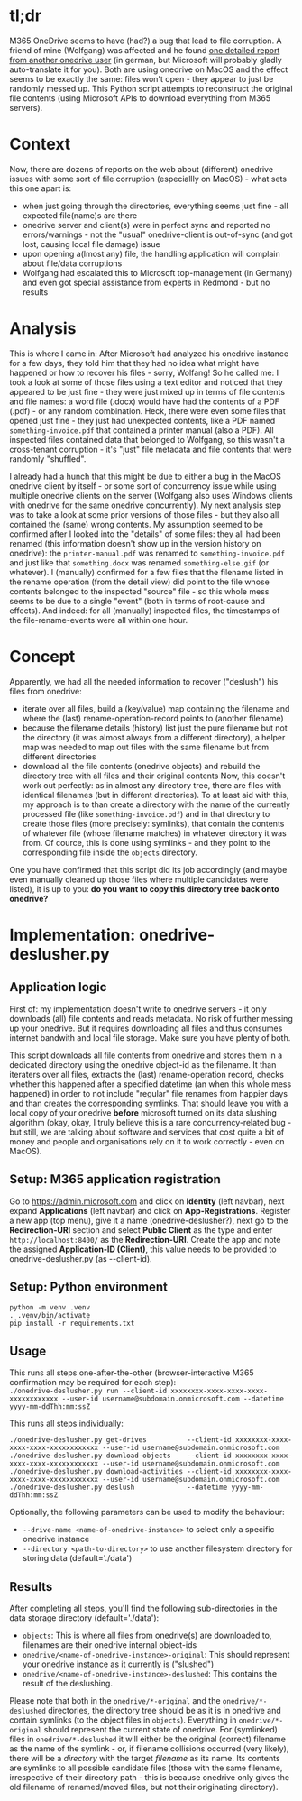 # tl;dr

M365 OneDrive seems to have (had?) a bug that lead to file corruption. A friend of mine (Wolfgang) was affected and he found [one detailed report from another onedrive user](https://answers.microsoft.com/de-de/msoffice/forum/all/onedrive-dateien-vertauscht/1774c372-9a63-495f-a02f-8745a393b8ab) (in german, but Microsoft will probably gladly auto-translate it for you). Both are using onedrive on MacOS and the effect seems to be exactly the same: files won't open - they appear to just be randomly messed up. This Python script attempts to reconstruct the original file contents (using Microsoft APIs to download everything from M365 servers).

# Context
Now, there are dozens of reports on the web about (different) onedrive issues with some sort of file corruption (especiallly on MacOS) - what sets this one apart is:
- when just going through the directories, everything seems just fine - all expected file(name)s are there
- onedrive server and client(s) were in perfect sync and reported no errors/warnings - not the "usual" onedrive-client is out-of-sync (and got lost, causing local file damage) issue
- upon opening a(lmost any) file, the handling application will complain about file/data corruptions
- Wolfgang had escalated this to Microsoft top-management (in Germany) and even got special assistance from experts in Redmond - but no results

# Analysis
This is where I came in: After Microsoft had analyzed his onedrive instance for a few days, they told him that they had no idea what might have happened or how to recover his files - sorry, Wolfang! So he called me: I took a look at some of those files using a text editor and noticed that they appeared to be just fine - they were just mixed up in terms of file contents and file names: a word file (.docx) would have had the contents of a PDF (.pdf) - or any random combination. Heck, there were even some files that opened just fine - they just had unexpected contents, like a PDF named `something-invoice.pdf` that contained a printer manual (also a PDF). All inspected files contained data that belonged to Wolfgang, so this wasn't a cross-tenant corruption - it's "just" file metadata and file contents that were randomly "shuffled".  

I already had a hunch that this might be due to either a bug in the MacOS onedrive client by itself - or some sort of concurrency issue while using multiple onedrive clients on the server (Wolfgang also uses Windows clients with onedrive for the same onedrive concurrently). My next analysis step was to take a look at some prior versions of those files - but they also all contained the (same) wrong contents. My assumption seemed to be confirmed after I looked into the "details" of some files: they all had been renamed (this information doesn't show up in the version history on onedrive): the `printer-manual.pdf` was renamed to `something-invoice.pdf` and just like that `something.docx` was renamed `something-else.gif` (or whatever). I (manually) confirmed for a few files that the filename listed in the rename operation (from the detail view) did point to the file whose contents belonged to the inspected "source" file - so this whole mess seems to be due to a single "event" (both in terms of root-cause and effects). And indeed: for all (manually) inspected files, the timestamps of the file-rename-events were all within one hour.  

# Concept
Apparently, we had all the needed information to recover ("deslush") his files from onedrive:
- iterate over all files, build a (key/value) map containing the filename and where the (last) rename-operation-record points to (another filename)
- because the filename details (history) list just the pure filename but not the directory (it was almost always from a different directory), a helper map was needed to map out files with the same filename but from different directories
- download all the file contents (onedrive objects) and rebuild the directory tree with all files and their original contents
Now, this doesn't work out perfectly: as in almost any directory tree, there are files with identical filenames (but in different directories). To at least aid with this, my approach is to than create a directory with the name of the currently processed file (like `something-invoice.pdf`) and in that directory to create those files (more precisely: symlinks), that contain the contents of whatever file (whose filename matches) in whatever directory it was from. Of cource, this is done using symlinks - and they point to the corresponding file inside the `objects` directory.  

One you have confirmed that this script did its job accordingly (and maybe even manually cleaned up those files where multiple candidates were listed), it is up to you: **do you want to copy this directory tree back onto onedrive?**

# Implementation: onedrive-deslusher.py

## Application logic
First of: my implementation doesn't write to onedrive servers - it only downloads (all) file contents and reads metadata. No risk of further messing up your onedrive. But it requires downloading all files and thus consumes internet bandwith and local file storage. Make sure you have plenty of both.  

This script downloads all file contents from onedrive and stores them in a dedicated directory using the onedrive object-id as the filename. It than iteraters over all files, extracts the (last) rename-operation record, checks whether this happened after a specified datetime (an when this whole mess happened) in order to not include "regular" file renames from happier days and than creates the corresponding symlinks. That should leave you with a local copy of your onedrive **before** microsoft turned on its data slushing algorithm (okay, okay, I truly believe this is a rare concurrency-related bug - but still, we are talking about software and services that cost quite a bit of money and people and organisations rely on it to work correctly - even on MacOS).

## Setup: M365 application registration
Go to https://admin.microsoft.com and click on **Identity** (left navbar), next expand **Applications** (left navbar) and click on **App-Registrations**. Register a new app (top menu), give it a name (onedrive-deslusher?), next go to the **Redirection-URI** section and select **Public Client** as the type and enter `http://localhost:8400/` as the **Redirection-URI**. Create the app and note the assigned **Application-ID (Client)**, this value needs to be provided to onedrive-deslusher.py (as --client-id).

## Setup: Python environment
```
python -m venv .venv
. .venv/bin/activate
pip install -r requirements.txt
```

## Usage
This runs all steps one-after-the-other (browser-interactive M365 confirmation may be required for each step):  
`./onedrive-deslusher.py run --client-id xxxxxxxx-xxxx-xxxx-xxxx-xxxxxxxxxxxx --user-id username@subdomain.onmicrosoft.com --datetime yyyy-mm-ddThh:mm:ssZ`

This runs all steps individually:
```
./onedrive-deslusher.py get-drives          --client-id xxxxxxxx-xxxx-xxxx-xxxx-xxxxxxxxxxxx --user-id username@subdomain.onmicrosoft.com
./onedrive-deslusher.py download-objects    --client-id xxxxxxxx-xxxx-xxxx-xxxx-xxxxxxxxxxxx --user-id username@subdomain.onmicrosoft.com
./onedrive-deslusher.py download-activities --client-id xxxxxxxx-xxxx-xxxx-xxxx-xxxxxxxxxxxx --user-id username@subdomain.onmicrosoft.com 
./onedrive-deslusher.py deslush             --datetime yyyy-mm-ddThh:mm:ssZ
```

Optionally, the following parameters can be used to modify the behaviour:
* `--drive-name <name-of-onedrive-instance>` to select only a specific onedrive instance
* `--directory <path-to-directory>` to use another filesystem directory for storing data (default='./data')

## Results
After completing all steps, you'll find the following sub-directories in the data storage directory (default='./data'):
* `objects`: This is where all files from onedrive(s) are downloaded to, filenames are their onedrive internal object-ids
* `onedrive/<name-of-onedrive-instance>-original`: This should represent your onedrive instance as it currently is ("slushed")
* `onedrive/<name-of-onedrive-instance>-deslushed`: This contains the result of the deslushing.  

Please note that both in the `onedrive/*-original` and the `onedrive/*-deslushed` directories, the directory tree should be as it is in onedrive and contain symlinks (to the object files in `objects`). Everything in `onedrive/*-original` should represent the current state of onedrive. For (symlinked) files in `onedrive/*-deslushed` it will either be the original (correct) filename as the name of the symlink - or, if filename collisions occurred (very likely), there will be a _directory_ with the target _filename_ as its name. Its contents are symlinks to all possible candidate files (those with the same filename, irrespective of their directory path - this is because onedrive only gives the old filename of renamed/moved files, but not their originating directory).
